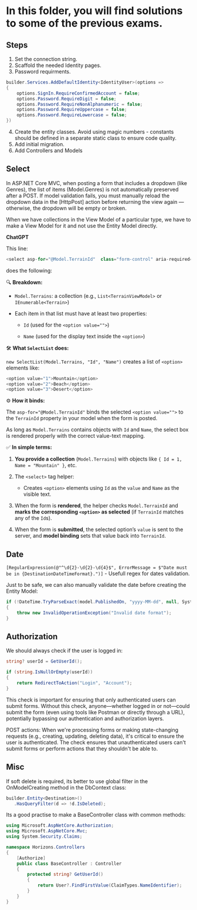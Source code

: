 # In this folder, you will find solutions to some of the previous exams.
## Steps
1. Set the connection string.
2. Scaffold the needed Identity pages.
3. Password requirments.

```csharp
builder.Services.AddDefaultIdentity<IdentityUser>(options =>
{
    options.SignIn.RequireConfirmedAccount = false;
    options.Password.RequireDigit = false;
    options.Password.RequireNonAlphanumeric = false;
    options.Password.RequireUppercase = false;
	options.Password.RequireLowercase = false;
})
```

4. Create the entity classes. Avoid using magic numbers - constants should be defined in a separate static class to ensure code quality.
5. Add initial migration.
6. Add Controllers and Models
## Select
In ASP.NET Core MVC, when posting a form that includes a dropdown (like Genres), the list of items (Model.Genres) is not automatically preserved after a POST. If model validation fails, you must manually reload the dropdown data in the [HttpPost] action before returning the view again — otherwise, the dropdown will be empty or broken.

When we have collections in the View Model of a particular type, we have to make a View Model for it and not use the Entity Model directly.

**ChatGPT**

This line:
```csharp
<select asp-for="@Model.TerrainId"  class="form-control" aria-required="true" asp-items="@(new SelectList(Model.Terrains, "Id", "Name"))">
```

does the following:

🔍 **Breakdown:**

-   `Model.Terrains`: a collection (e.g., `List<TerrainViewModel>` or `IEnumerable<Terrain>`)
    
-   Each item in that list must have at least two properties:
    
    -   `Id` (used for the `<option value="">`)
        
    -   `Name` (used for the display text inside the `<option>`)
        
🛠 **What `SelectList` does:**

`new SelectList(Model.Terrains, "Id", "Name")` creates a list of `<option>` elements like:

```csharp
<option value="1">Mountain</option>
<option value="2">Beach</option>
<option value="3">Desert</option>
```

⚙️ **How it binds:**

The `asp-for="@Model.TerrainId"` binds the selected `<option value="">` to the `TerrainId` property in your model when the form is posted.

As long as `Model.Terrains` contains objects with `Id` and `Name`, the select box is rendered properly with the correct value-text mapping.

✅ **In simple terms:**

1.  **You provide a collection** (`Model.Terrains`) with objects like `{ Id = 1, Name = "Mountain" }`, etc.
    
2.  The `<select>` tag helper:
    
    -   Creates `<option>` elements using `Id` as the `value` and `Name` as the visible text.
        
3.  When the form is **rendered**, the helper checks `Model.TerrainId` and **marks the corresponding `<option>` as selected** (if `TerrainId` matches any of the `Id`s).
    
4.  When the form is **submitted**, the selected option’s `value` is sent to the server, and **model binding** sets that value back into `TerrainId`.
## Date
`[RegularExpression(@"^\d{2}-\d{2}-\d{4}$", ErrorMessage = $"Date must be in {DestinationDateTimeFormat}.")]` - Usefull regex for dates validation.

Just to be safe, we can also manually validate the date before creating the Entity Model:

```csharp
if (!DateTime.TryParseExact(model.PublishedOn, "yyyy-MM-dd", null, System.Globalization.DateTimeStyles.None, out var publishedDate))
{
    throw new InvalidOperationException("Invalid date format");
}
```
## Authorization
We should always check if the user is logged in:

```csharp
string? userId = GetUserId();

if (string.IsNullOrEmpty(userId))
{
    return RedirectToAction("Login", "Account");
}
```

This check is important for ensuring that only authenticated users can submit forms. Without this check, anyone—whether logged in or not—could submit the form (even using tools like Postman or directly through a URL), potentially bypassing our authentication and authorization layers.

 POST actions: When we're processing forms or making state-changing requests (e.g., creating, updating, deleting data), it's critical to ensure the user is authenticated. The check ensures that unauthenticated users can't submit forms or perform actions that they shouldn't be able to.

## Misc
If soft delete is required, its better to use global filter in the OnModelCreating method in the DbContext class:

```csharp
builder.Entity<Destination>()
   .HasQueryFilter(d => !d.IsDeleted);
```

Its a good practise to make a BaseController class with common methods:

```csharp
using Microsoft.AspNetCore.Authorization;
using Microsoft.AspNetCore.Mvc;
using System.Security.Claims;

namespace Horizons.Controllers
{
    [Authorize]
    public class BaseController : Controller
    {
        protected string? GetUserId()
        {
            return User?.FindFirstValue(ClaimTypes.NameIdentifier);
        }
    }
}
```